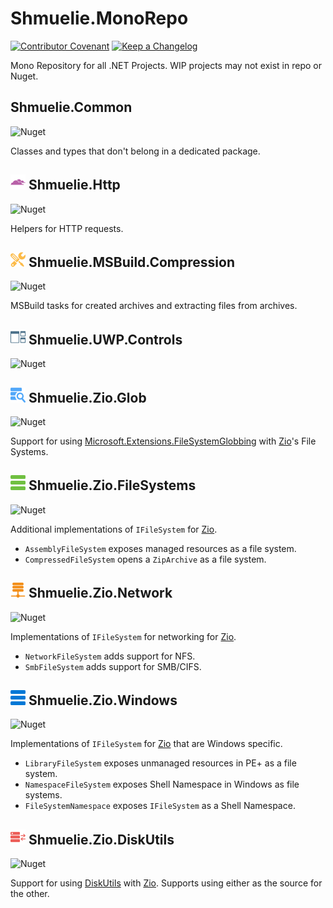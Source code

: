 # Shmuelie.MonoRepo

[![Contributor Covenant](https://img.shields.io/badge/Contributor%20Covenant-2.1-4BAAAA?style=for-the-badge)](CODE_OF_CONDUCT.md)
[![Keep a Changelog](https://img.shields.io/badge/Keep%20a%20Changelog-1.0.0-F25D30?style=for-the-badge)](CHANGELOG.md)

Mono Repository for all .NET Projects. WIP projects may not exist in repo or Nuget.

## Shmuelie.Common

![Nuget](https://img.shields.io/badge/NUGET-WIP-blue?style=for-the-badge)

Classes and types that don't belong in a dedicated package.

## ![Shmuelie.Http](Shmuelie.Http/Shmuelie.Http-24.png) Shmuelie.Http

![Nuget](https://img.shields.io/badge/NUGET-WIP-blue?style=for-the-badge)

Helpers for HTTP requests.

## ![Shmuelie.MSBuild.Compression](Shmuelie.MSBuild.Compression/Shmuelie.MSBuild.Compression-24.png) Shmuelie.MSBuild.Compression

![Nuget](https://img.shields.io/badge/NUGET-WIP-blue?style=for-the-badge)

MSBuild tasks for created archives and extracting files from archives.

## ![Shmuelie.UWP.Controls](Shmuelie.UWP.Controls/Shmuelie.UWP.Controls-24.png) Shmuelie.UWP.Controls

![Nuget](https://img.shields.io/badge/NUGET-WIP-blue?style=for-the-badge)

## ![Shmuelie.Zio.Glob](Shmuelie.Zio.Glob/Shmuelie.Zio.Glob-24.png) Shmuelie.Zio.Glob

![Nuget](https://img.shields.io/nuget/v/Shmuelie.Zio.Glob?style=for-the-badge)

Support for using [Microsoft.Extensions.FileSystemGlobbing][FileSystemGlobbing] with [Zio][Zio]'s File Systems.

## ![Shmuelie.Zio.FileSystems](Shmuelie.Zio.FileSystems/Shmuelie.Zio.FileSystems-24.png) Shmuelie.Zio.FileSystems

![Nuget](https://img.shields.io/nuget/v/Shmuelie.Zio.FileSystems?style=for-the-badge)

Additional implementations of `IFileSystem` for [Zio][Zio].

- `AssemblyFileSystem` exposes managed resources as a file system.
- `CompressedFileSystem` opens a `ZipArchive` as a file system.

## ![Shmuelie.Zio.Network](Shmuelie.Zio.Network/Shmuelie.Zio.Network-24.png) Shmuelie.Zio.Network

![Nuget](https://img.shields.io/badge/NUGET-WIP-blue?style=for-the-badge)

Implementations of `IFileSystem` for networking for [Zio][Zio].

- `NetworkFileSystem` adds support for NFS.
- `SmbFileSystem` adds support for SMB/CIFS.
## ![Shmuelie.Zio.Windows](Shmuelie.Zio.Windows/Shmuelie.Zio.Windows-24.png) Shmuelie.Zio.Windows

![Nuget](https://img.shields.io/badge/NUGET-WIP-blue?style=for-the-badge)

Implementations of `IFileSystem` for [Zio][Zio] that are Windows specific.

- `LibraryFileSystem` exposes unmanaged resources in PE+ as a file system.
- `NamespaceFileSystem` exposes Shell Namespace in Windows as file systems.
- `FileSystemNamespace` exposes `IFileSystem` as a Shell Namespace.

## ![Shmuelie.Zio.DiskUtils](Shmuelie.Zio.DiskUtils/Shmuelie.Zio.DiskUtils-24.png) Shmuelie.Zio.DiskUtils

![Nuget](https://img.shields.io/badge/NUGET-WIP-blue?style=for-the-badge)

Support for using [DiskUtils][DiskUtils] with [Zio][Zio]. Supports using either as the source for the other.

[FileSystemGlobbing]: https://www.nuget.org/packages/FileSystemGlobbing
[Zio]: https://www.nuget.org/packages/Zio
[DiskUtils]: https://github.com/DiscUtils/DiscUtils
